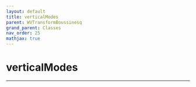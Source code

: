 ```yaml
---
layout: default
title: verticalModes
parent: WVTransformBoussinesq
grand_parent: Classes
nav_order: 25
mathjax: true
---
```


#  verticalModes




---

